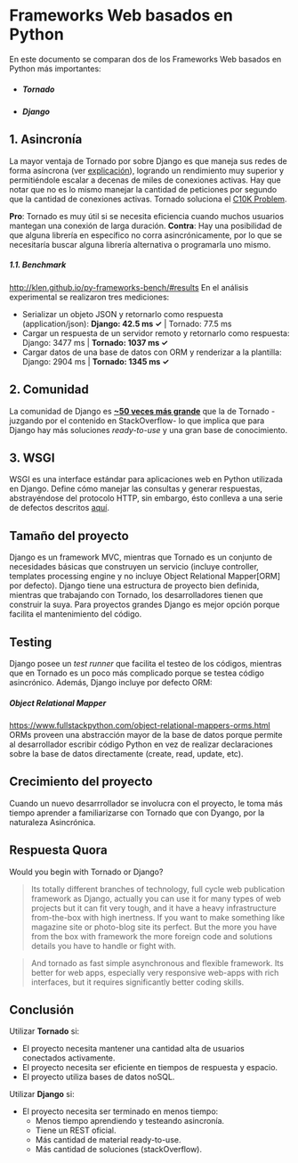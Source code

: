 # Frameworks Web basados en Python

En este documento se comparan dos de los Frameworks Web basados en Python más importantes:
  - ##### Tornado
  - ##### Django

## 1. Asincronía

La mayor ventaja de Tornado por sobre Django es que maneja sus redes de forma asíncrona (ver [explicación](https://msdn.microsoft.com/en-us/library/windows/desktop/aa365683(v=vs.85).aspx)), logrando un rendimiento muy superior y permitiéndole escalar a decenas de miles de conexiones activas. Hay que notar que no es lo mismo manejar la cantidad de peticiones por segundo que la cantidad de conexiones activas. Tornado soluciona el [C10K Problem](https://en.wikipedia.org/wiki/C10k_problem).

**Pro**: Tornado es muy útil si se necesita eficiencia cuando muchos usuarios mantegan una conexión de larga duración.
**Contra**: Hay una posibilidad de que alguna librería en específico no corra asincrónicamente, por lo que se necesitaría buscar alguna librería alternativa o programarla uno mismo.
##### 1.1. Benchmark
http://klen.github.io/py-frameworks-bench/#results
En el análisis experimental se realizaron tres mediciones:
- Serializar un objeto JSON y retornarlo como respuesta (application/json):
    **Django: 42.5 ms  ✓** | Tornado: 77.5 ms
- Cargar un respuesta de un servidor remoto y retornarlo como respuesta:
    Django: 3477 ms | **Tornado: 1037 ms  ✓**
- Cargar datos de una base de datos con ORM y renderizar a la plantilla:
    Django: 2904 ms | **Tornado: 1345 ms  ✓**
## 2. Comunidad
La comunidad de Django es [**~50 veces más grande**](https://stackshare.io/stackups/django-vs-tornado) que la de Tornado -juzgando por el contenido en StackOverflow- lo que implica que para Django hay más soluciones *ready-to-use* y una gran base de conocimiento.

## 3. WSGI
WSGI es una interface estándar para aplicaciones web en Python utilizada en Django. Define cómo manejar las consultas y generar respuestas, abstrayéndose del protocolo HTTP, sin embargo, ésto conlleva a una serie de defectos descritos [aquí](http://rz.scale-it.pl/2013/01/25/tornado___the_best_web_framework.html).
## Tamaño del proyecto
Django es un framework MVC, mientras que Tornado es un conjunto de necesidades básicas que construyen un servicio (incluye controller, templates processing engine y no incluye Object Relational Mapper[ORM] por defecto). Django tiene una estructura de proyecto bien definida, mientras que trabajando con Tornado, los desarrolladores tienen que construir la suya.
Para proyectos grandes Django es mejor opción porque facilita el mantenimiento del código.

## Testing
Django posee un *test runner* que facilita el testeo de los códigos, mientras que en Tornado es un poco más complicado porque se testea código asincrónico. Además, Django incluye por defecto ORM:
##### Object Relational Mapper
https://www.fullstackpython.com/object-relational-mappers-orms.html
ORMs proveen una abstracción mayor de la base de datos porque permite al desarrollador escribir código Python en vez de realizar declaraciones sobre la base de datos directamente (create, read, update, etc).
## Crecimiento del proyecto
Cuando un nuevo desarrrollador se involucra con el proyecto, le toma más tiempo aprender a familiarizarse con Tornado que con Dyango, por la naturaleza Asincrónica.


## Respuesta Quora
Would you begin with Tornado or Django?
>Its totally different branches of technology, full cycle web publication framework as Django, actually you can use it for many types of web projects but it can fit very tough, and it have a heavy infrastructure from-the-box with high inertness. If you want to make something like magazine site or photo-blog site its perfect. But the more you have from the box with framework the more foreign code and solutions details you have to handle or fight with.

>And tornado as fast simple asynchronous and flexible framework. Its better for web apps, especially very responsive web-apps with rich interfaces, but it requires significantly better coding skills.

## Conclusión
Utilizar **Tornado** si:

* El proyecto necesita mantener una cantidad alta de usuarios conectados activamente.
* El proyecto necesita ser eficiente en tiempos de respuesta y espacio.
* El proyecto utiliza bases de datos noSQL.

Utilizar **Django** si:

* El proyecto necesita ser terminado en menos tiempo:
  * Menos tiempo aprendiendo y testeando asincronía.
  * Tiene un REST oficial.
  * Más cantidad de material ready-to-use.
  * Más cantidad de soluciones (stackOverflow).
